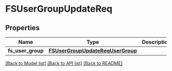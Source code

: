 # FSUserGroupUpdateReq

## Properties
Name | Type | Description | Notes
------------ | ------------- | ------------- | -------------
**fs_user_group** | [**FSUserGroupUpdateReqUserGroup**](FSUserGroupUpdateReqUserGroup.md) |  | 

[[Back to Model list]](../README.md#documentation-for-models) [[Back to API list]](../README.md#documentation-for-api-endpoints) [[Back to README]](../README.md)


